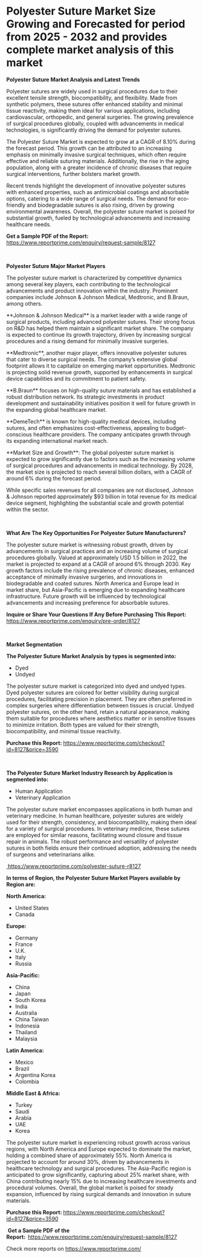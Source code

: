 <p><h1>Polyester Suture Market Size Growing and Forecasted for period from 2025 - 2032 and provides complete market analysis of this market</h1></p><p><strong>Polyester Suture Market Analysis and Latest Trends</strong></p>
<p><p>Polyester sutures are widely used in surgical procedures due to their excellent tensile strength, biocompatibility, and flexibility. Made from synthetic polymers, these sutures offer enhanced stability and minimal tissue reactivity, making them ideal for various applications, including cardiovascular, orthopedic, and general surgeries. The growing prevalence of surgical procedures globally, coupled with advancements in medical technologies, is significantly driving the demand for polyester sutures.</p><p>The Polyester Suture Market is expected to grow at a CAGR of 8.10% during the forecast period. This growth can be attributed to an increasing emphasis on minimally invasive surgical techniques, which often require effective and reliable suturing materials. Additionally, the rise in the aging population, along with a greater incidence of chronic diseases that require surgical interventions, further bolsters market growth. </p><p>Recent trends highlight the development of innovative polyester sutures with enhanced properties, such as antimicrobial coatings and absorbable options, catering to a wide range of surgical needs. The demand for eco-friendly and biodegradable sutures is also rising, driven by growing environmental awareness. Overall, the polyester suture market is poised for substantial growth, fueled by technological advancements and increasing healthcare needs.</p></p>
<p><strong>Get a Sample PDF of the Report:&nbsp;</strong> <a href="https://www.reportprime.com/enquiry/request-sample/8127?utm_campaign=3318&utm_medium=2&utm_source=Github&utm_content=ia&utm_term=19032025&utm_id=polyester-suture">https://www.reportprime.com/enquiry/request-sample/8127</a></p>
<p>&nbsp;</p>
<p><strong>Polyester Suture Major Market Players</strong></p>
<p><p>The polyester suture market is characterized by competitive dynamics among several key players, each contributing to the technological advancements and product innovation within the industry. Prominent companies include Johnson & Johnson Medical, Medtronic, and B.Braun, among others.</p><p>**Johnson & Johnson Medical** is a market leader with a wide range of surgical products, including advanced polyester sutures. Their strong focus on R&D has helped them maintain a significant market share. The company is expected to continue its growth trajectory, driven by increasing surgical procedures and a rising demand for minimally invasive surgeries.</p><p>**Medtronic**, another major player, offers innovative polyester sutures that cater to diverse surgical needs. The company’s extensive global footprint allows it to capitalize on emerging market opportunities. Medtronic is projecting solid revenue growth, supported by enhancements in surgical device capabilities and its commitment to patient safety.</p><p>**B.Braun** focuses on high-quality suture materials and has established a robust distribution network. Its strategic investments in product development and sustainability initiatives position it well for future growth in the expanding global healthcare market.</p><p>**DemeTech** is known for high-quality medical devices, including sutures, and often emphasizes cost-effectiveness, appealing to budget-conscious healthcare providers. The company anticipates growth through its expanding international market reach.</p><p>**Market Size and Growth**: The global polyester suture market is expected to grow significantly due to factors such as the increasing volume of surgical procedures and advancements in medical technology. By 2028, the market size is projected to reach several billion dollars, with a CAGR of around 6% during the forecast period.</p><p>While specific sales revenues for all companies are not disclosed, Johnson & Johnson reported approximately $93 billion in total revenue for its medical device segment, highlighting the substantial scale and growth potential within the sector.</p></p>
<p>&nbsp;</p>
<p><strong>What Are The Key Opportunities For Polyester Suture Manufacturers?</strong></p>
<p><p>The polyester suture market is witnessing robust growth, driven by advancements in surgical practices and an increasing volume of surgical procedures globally. Valued at approximately USD 1.5 billion in 2022, the market is projected to expand at a CAGR of around 6% through 2030. Key growth factors include the rising prevalence of chronic diseases, enhanced acceptance of minimally invasive surgeries, and innovations in biodegradable and coated sutures. North America and Europe lead in market share, but Asia-Pacific is emerging due to expanding healthcare infrastructure. Future growth will be influenced by technological advancements and increasing preference for absorbable sutures.</p></p>
<p><strong>Inquire or Share Your Questions If Any Before Purchasing This Report:</strong> <a href="https://www.reportprime.com/enquiry/pre-order/8127?utm_campaign=3318&utm_medium=2&utm_source=Github&utm_content=ia&utm_term=19032025&utm_id=polyester-suture">https://www.reportprime.com/enquiry/pre-order/8127</a></p>
<p>&nbsp;</p>
<p><strong>Market Segmentation</strong></p>
<p><strong>The Polyester Suture Market Analysis by types is segmented into:</strong></p>
<p><ul><li>Dyed</li><li>Undyed</li></ul></p>
<p><p>The polyester suture market is categorized into dyed and undyed types. Dyed polyester sutures are colored for better visibility during surgical procedures, facilitating precision in placement. They are often preferred in complex surgeries where differentiation between tissues is crucial. Undyed polyester sutures, on the other hand, retain a natural appearance, making them suitable for procedures where aesthetics matter or in sensitive tissues to minimize irritation. Both types are valued for their strength, biocompatibility, and minimal tissue reactivity.</p></p>
<p><strong>Purchase this Report:&nbsp;</strong><a href="https://www.reportprime.com/checkout?id=8127&price=3590&utm_campaign=3318&utm_medium=2&utm_source=Github&utm_content=ia&utm_term=19032025&utm_id=polyester-suture">https://www.reportprime.com/checkout?id=8127&price=3590</a></p>
<p>&nbsp;</p>
<p><strong>The Polyester Suture Market Industry Research by Application is segmented into:</strong></p>
<p><ul><li>Human Application</li><li>Veterinary Application</li></ul></p>
<p><p>The polyester suture market encompasses applications in both human and veterinary medicine. In human healthcare, polyester sutures are widely used for their strength, consistency, and biocompatibility, making them ideal for a variety of surgical procedures. In veterinary medicine, these sutures are employed for similar reasons, facilitating wound closure and tissue repair in animals. The robust performance and versatility of polyester sutures in both fields ensure their continued adoption, addressing the needs of surgeons and veterinarians alike.</p></p>
<p><a href="https://www.reportprime.com/polyester-suture-r8127?utm_campaign=3318&utm_medium=2&utm_source=Github&utm_content=ia&utm_term=19032025&utm_id=polyester-suture">&nbsp;https://www.reportprime.com/polyester-suture-r8127</a></p>
<p><strong>In terms of Region, the Polyester Suture Market Players available by Region are:</strong></p>
<p>
    <p> <strong> North America: </strong>
        <ul>
            <li>United States</li>
            <li>Canada</li>
        </ul>
        </p> 
    <p> <strong> Europe: </strong>
        <ul>
            <li>Germany</li>
            <li>France</li>
            <li>U.K.</li>
            <li>Italy</li>
            <li>Russia</li>
        </ul>
        </p> 
    <p> <strong> Asia-Pacific: </strong>
        <ul>
            <li>China</li>
            <li>Japan</li>
            <li>South Korea</li>
            <li>India</li>
            <li>Australia</li>
            <li>China Taiwan</li>
            <li>Indonesia</li>
            <li>Thailand</li>
            <li>Malaysia</li>
        </ul>
        </p> 
    <p> <strong> Latin America: </strong>
        <ul>
            <li>Mexico</li>
            <li>Brazil</li>
            <li>Argentina Korea</li>
            <li>Colombia</li>
        </ul>
        </p> 
    <p> <strong> Middle East & Africa: </strong>
        <ul>
            <li>Turkey</li>
            <li>Saudi</li>
            <li>Arabia</li>
            <li>UAE</li>
            <li>Korea</li>
        </ul>
    </p>
    </p>
<p><p>The polyester suture market is experiencing robust growth across various regions, with North America and Europe expected to dominate the market, holding a combined share of approximately 55%. North America is projected to account for around 30%, driven by advancements in healthcare technology and surgical procedures. The Asia-Pacific region is anticipated to grow significantly, capturing about 25% market share, with China contributing nearly 15% due to increasing healthcare investments and procedural volumes. Overall, the global market is poised for steady expansion, influenced by rising surgical demands and innovation in suture materials.</p></p>
<p><strong>Purchase this Report: </strong><a href="https://www.reportprime.com/checkout?id=8127&price=3590&utm_campaign=3318&utm_medium=2&utm_source=Github&utm_content=ia&utm_term=19032025&utm_id=polyester-suture">https://www.reportprime.com/checkout?id=8127&price=3590</a></p>
<p>&nbsp;<strong>Get a Sample PDF of the Report:&nbsp;&nbsp;</strong><a href="https://www.reportprime.com/enquiry/request-sample/8127?utm_campaign=3318&utm_medium=2&utm_source=Github&utm_content=ia&utm_term=19032025&utm_id=polyester-suture">https://www.reportprime.com/enquiry/request-sample/8127</a></p>
<p><strong></strong></p>
<p>Check more reports on <a href="https://www.reportprime.com/?utm_campaign=3318&utm_medium=2&utm_source=Github&utm_content=ia&utm_term=19032025&utm_id=polyester-suture">https://www.reportprime.com/</a></p>